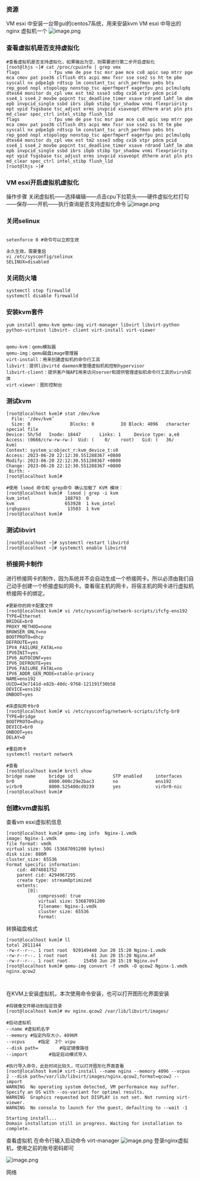 ### 资源
VM esxi 中安装一台带gui的centos7系统，用来安装kvm
VM esxi 中导出的nginx 虚拟机一个
![image.png](https://cdn.nlark.com/yuque/0/2023/png/1941413/1687252426318-5efef0f4-78fb-458e-838b-307cdb141589.png#averageHue=%23ecd29a&clientId=u7bb0aee3-baa6-4&from=paste&height=163&id=u06c46ee1&originHeight=163&originWidth=1025&originalType=binary&ratio=1&rotation=0&showTitle=false&size=27558&status=done&style=none&taskId=ubeded622-a7d9-4361-a183-a5994723b57&title=&width=1025)


### 
### 查看虚拟机是否支持虚拟化
```shell
#查看虚拟机是否支持虚拟化，如果输出为空，则需要进行第二步开启虚拟化
[root@lhjs ~]# cat /proc/cpuinfo | grep vmx
flags           : fpu vme de pse tsc msr pae mce cx8 apic sep mtrr pge mca cmov pat pse36 clflush dts acpi mmx fxsr sse sse2 ss ht tm pbe syscall nx pdpe1gb rdtscp lm constant_tsc arch_perfmon pebs bts rep_good nopl xtopology nonstop_tsc aperfmperf eagerfpu pni pclmulqdq dtes64 monitor ds_cpl vmx est tm2 ssse3 sdbg cx16 xtpr pdcm pcid sse4_1 sse4_2 movbe popcnt tsc_deadline_timer xsave rdrand lahf_lm abm epb invpcid_single ssbd ibrs ibpb stibp tpr_shadow vnmi flexpriority ept vpid fsgsbase tsc_adjust erms invpcid xsaveopt dtherm arat pln pts md_clear spec_ctrl intel_stibp flush_l1d
flags           : fpu vme de pse tsc msr pae mce cx8 apic sep mtrr pge mca cmov pat pse36 clflush dts acpi mmx fxsr sse sse2 ss ht tm pbe syscall nx pdpe1gb rdtscp lm constant_tsc arch_perfmon pebs bts rep_good nopl xtopology nonstop_tsc aperfmperf eagerfpu pni pclmulqdq dtes64 monitor ds_cpl vmx est tm2 ssse3 sdbg cx16 xtpr pdcm pcid sse4_1 sse4_2 movbe popcnt tsc_deadline_timer xsave rdrand lahf_lm abm epb invpcid_single ssbd ibrs ibpb stibp tpr_shadow vnmi flexpriority ept vpid fsgsbase tsc_adjust erms invpcid xsaveopt dtherm arat pln pts md_clear spec_ctrl intel_stibp flush_l1d
[root@lhjs ~]#
```
### VM esxi开启虚拟机虚拟化
操作步骤
关闭虚拟机——选择编辑——点击cpu下拉箭头——硬件虚拟化栏打勾——保存——开机——执行查询是否支持虚拟化命令
![image.png](https://cdn.nlark.com/yuque/0/2023/png/1941413/1687243308187-b326f72d-7289-4995-9f58-3da23e8c957a.png#averageHue=%23464128&clientId=u3cfe2f94-c8eb-4&from=paste&height=723&id=uaf9f7a29&originHeight=723&originWidth=1115&originalType=binary&ratio=1&rotation=0&showTitle=false&size=82672&status=done&style=none&taskId=uee1b42af-e187-40de-96ca-2abde2f266d&title=&width=1115)
### 关闭selinux
```shell

setenforce 0 #命令可以立即生效

永久生效，需要重启
vi /etc/sysconfig/selinux 
SELINUX=disabled
```

### 关闭防火墙
```shell
systemctl stop firewalld
systemctl disable firewalld
```
### 安装kvm套件
```shell
yum install qemu-kvm qemu-img virt-manager libvirt libvirt-python python-virtinst libvirt- client virt-install virt-viewer


qemu-kvm：qemu模拟器
qemu-img：qemu磁盘image管理器
virt-install：用来创建虚拟机的命令行工具
libvirt：提供libvirtd daemon来管理虚拟机和控制hypervisor
libvirt-client：提供客户端API用来访问server和提供管理虚拟机命令行工具的virsh实体
virt-viewer：图形控制台

```
### 测试kvm
```shell
[root@localhost kvm]# stat /dev/kvm
  File: ‘/dev/kvm’
  Size: 0               Blocks: 0          IO Block: 4096   character special file
Device: 5h/5d   Inode: 18447       Links: 1     Device type: a,e8
Access: (0666/crw-rw-rw-)  Uid: (    0/    root)   Gid: (   36/     kvm)
Context: system_u:object_r:kvm_device_t:s0
Access: 2023-06-20 22:12:30.551288367 +0800
Modify: 2023-06-20 22:12:30.551288367 +0800
Change: 2023-06-20 22:12:30.551288367 +0800
 Birth: -
[root@localhost kvm]#

#使用 lsmod 命令和 grep命令 确认加载了 KVM 模块：
[root@localhost kvm]#  lsmod | grep -i kvm
kvm_intel             188793  0
kvm                   653928  1 kvm_intel
irqbypass              13503  1 kvm
[root@localhost kvm]#
```
### 测试libvirt
```shell
[root@localhost ~]# systemctl restart libvirtd
[root@localhost ~]# systemctl enable libvirtd
```
### 桥接网卡制作
进行桥接网卡的制作，因为系统并不会自动生成一个桥接网卡。所以必须由我们自己动手创建一个桥接虚拟的网卡。查看宿主机的网卡，将宿主机的网卡进行虚拟机桥接网卡的绑定。
```shell
#更新你的网卡配置文件
[root@localhost kvm]# vi /etc/sysconfig/network-scripts/ifcfg-ens192
TYPE=Ethernet
BRIDGE=br0
PROXY_METHOD=none
BROWSER_ONLY=no
BOOTPROTO=dhcp
DEFROUTE=yes
IPV4_FAILURE_FATAL=no
IPV6INIT=yes
IPV6_AUTOCONF=yes
IPV6_DEFROUTE=yes
IPV6_FAILURE_FATAL=no
IPV6_ADDR_GEN_MODE=stable-privacy
NAME=ens192
UUID=43e7141d-e82b-40dc-9768-121191f30b58
DEVICE=ens192
ONBOOT=yes

#床虚拟网卡br0
[root@localhost kvm]# vi /etc/sysconfig/network-scripts/ifcfg-br0
TYPE=Bridge
BOOTPROTO=dhcp
DEVICE=br0
ONBOOT=yes
DELAY=0

#重启网卡
systemctl restart network

#查看
[root@localhost kvm]# brctl show
bridge name     bridge id               STP enabled     interfaces
br0             8000.000c29e2bac3       no              ens192
virbr0          8000.525400cd9239       yes             virbr0-nic
[root@localhost kvm]#

```

### 创建kvm虚拟机

查看vm esxi虚拟机信息
```shell
[root@localhost kvm]# qemu-img info  Nginx-1.vmdk
image: Nginx-1.vmdk
file format: vmdk
virtual size: 50G (53687091200 bytes)
disk size: 886M
cluster_size: 65536
Format specific information:
    cid: 4074881752
    parent cid: 4294967295
    create type: streamOptimized
    extents:
        [0]:
            compressed: true
            virtual size: 53687091200
            filename: Nginx-1.vmdk
            cluster size: 65536
            format:
```

转换磁盘格式
```shell
[root@localhost kvm]# ll
total 2811144
-rw-r--r--. 1 root root  929149440 Jun 20 15:20 Nginx-1.vmdk
-rw-r--r--. 1 root root         61 Jun 20 15:20 Nginx.mf
-rw-r--r--. 1 root root      15450 Jun 20 15:19 Nginx.ovf
[root@localhost kvm]# qemu-img convert -f vmdk -O qcow2 Nginx-1.vmdk nginx.qcow2



```

在KVM上安装虚拟机，本次使用命令安装，也可以打开图形化界面安装
```shell
#将镜像文件移动到指定目录
[root@localhost kvm]# mv nginx.qcow2 /var/lib/libvirt/images/

#启动虚拟机
--name #虚拟机名字
--memory #指定内存大小，4096M
--vcpus 	#指定  2个 vcpu
--disk path=		#指定镜像路径
--import		#指定启动模式导入

#执行导入命令，此处时间比较久，可以打开图形化界面查看
[root@localhost kvm]# virt-install --name nginx --memory 4096 --vcpus 2 --disk path=/var/lib/libvirt/images/nginx.qcow2,format=qcow2 --import
WARNING  No operating system detected, VM performance may suffer. Specify an OS with --os-variant for optimal results.
WARNING  Graphics requested but DISPLAY is not set. Not running virt-viewer.
WARNING  No console to launch for the guest, defaulting to --wait -1

Starting install...
Domain installation still in progress. Waiting for installation to complete.
```

查看虚拟机
在命令行输入启动命令
virt-manager
![image.png](https://cdn.nlark.com/yuque/0/2023/png/1941413/1687251968819-626f0992-eae2-405e-bc64-24ee5a086e40.png#averageHue=%23e7e7e4&clientId=u3cfe2f94-c8eb-4&from=paste&height=711&id=u7a626f27&originHeight=711&originWidth=611&originalType=binary&ratio=1&rotation=0&showTitle=false&size=56082&status=done&style=none&taskId=ubf53d3bd-3205-4af6-9105-1c06009af00&title=&width=611)
登录nginx虚拟机，使用之前的账号密码即可

![image.png](https://cdn.nlark.com/yuque/0/2023/png/1941413/1687252061698-dbe91201-67c7-48cd-a2e4-27a03d403071.png#averageHue=%23161616&clientId=u3cfe2f94-c8eb-4&from=paste&height=596&id=u981c2f6c&originHeight=596&originWidth=798&originalType=binary&ratio=1&rotation=0&showTitle=false&size=27102&status=done&style=none&taskId=u5659efda-c54a-413c-b531-d4856d61bdf&title=&width=798)

网络
